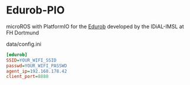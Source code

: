 # Edurob-PIO
microROS with PlatformIO for the [Edurob](https://github.com/IDiAL-IMSL/Edurob) developed by the IDiAL-IMSL at FH Dortmund

data/config.ini
```ini
[edurob]
SSID=YOUR_WIFI_SSID
passwd=YOUR_WIFI_PASSWD
agent_ip=192.168.178.42
client_port=8888
```
